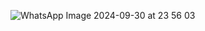 ![WhatsApp Image 2024-09-30 at 23 56 03](https://github.com/user-attachments/assets/74e98e59-c92a-442e-9ce4-886f91ad7d61)
